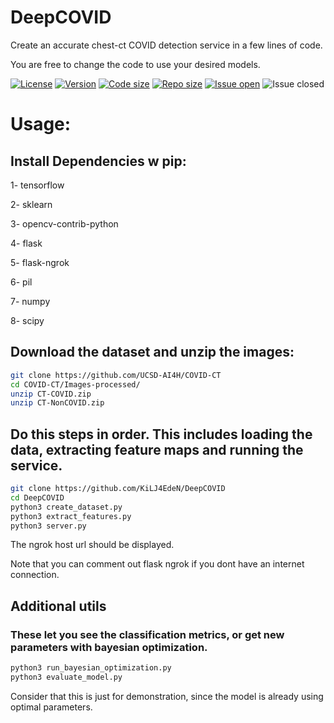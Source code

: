 # DeepCOVID
Create an accurate chest-ct COVID detection service in a few lines of code.

You are free to change the code to use your desired models.


[![License](https://img.shields.io/github/license/KiLJ4EdeN/Realtime_FacialRecognition)](https://img.shields.io/github/license/KiLJ4EdeN/DeepCOVID) [![Version](https://img.shields.io/github/v/tag/KiLJ4EdeN/DeepCOVID)](https://img.shields.io/github/v/tag/KiLJ4EdeN/DeepCOVID) [![Code size](https://img.shields.io/github/languages/code-size/KiLJ4EdeN/DeepCOVID)](https://img.shields.io/github/languages/code-size/KiLJ4EdeN/DeepCOVID) [![Repo size](https://img.shields.io/github/repo-size/KiLJ4EdeN/DeepCOVID)](https://img.shields.io/github/repo-size/KiLJ4EdeN/DeepCOVID) [![Issue open](https://img.shields.io/github/issues/KiLJ4EdeN/DeepCOVID)](https://img.shields.io/github/issues/KiLJ4EdeN/DeepCOVID)
![Issue closed](https://img.shields.io/github/issues-closed/KiLJ4EdeN/DeepCOVID)


# Usage:
## Install Dependencies w pip:

1- tensorflow

2- sklearn

3- opencv-contrib-python

4- flask

5- flask-ngrok

6- pil

7- numpy

8- scipy

## Download the dataset and unzip the images:
```bash
git clone https://github.com/UCSD-AI4H/COVID-CT
cd COVID-CT/Images-processed/
unzip CT-COVID.zip
unzip CT-NonCOVID.zip
```


## Do this steps in order. This includes loading the data, extracting feature maps and running the service.

```bash
git clone https://github.com/KiLJ4EdeN/DeepCOVID
cd DeepCOVID
python3 create_dataset.py
python3 extract_features.py
python3 server.py
```
The ngrok host url should be displayed.

Note that you can comment out flask ngrok if you dont have an internet connection.


## Additional utils
### These let you see the classification metrics, or get new parameters with bayesian optimization.
```bash
python3 run_bayesian_optimization.py
python3 evaluate_model.py
```
Consider that this is just for demonstration, since the model is already using optimal parameters.
